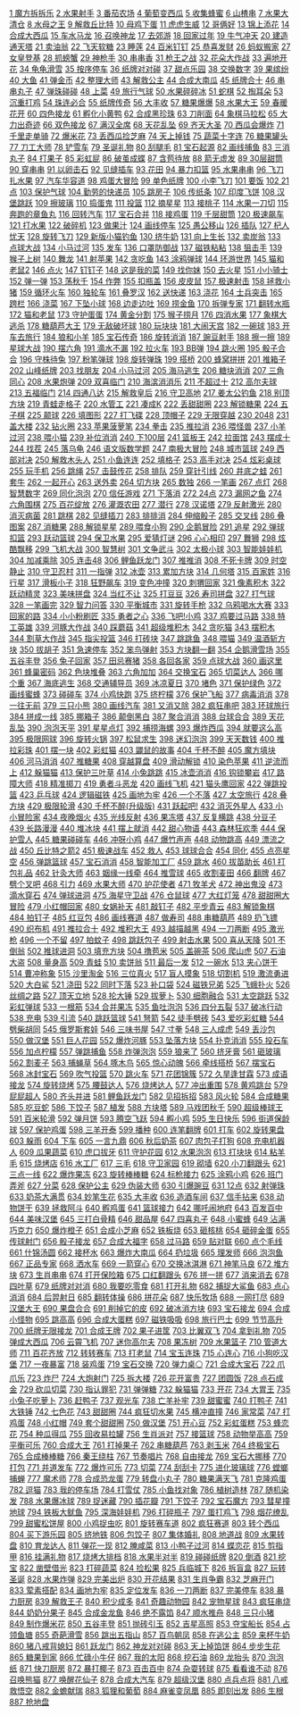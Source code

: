 [1 魔方拆拆乐](http://www.wesane.com/game/976)	[2 水果射手](http://www.wesane.com/game/950)	[3 番茄农场](http://www.wesane.com/game/968)	[4 葡萄变西瓜](http://www.wesane.com/game/974)	[5 收集蜂蜜](http://www.wesane.com/game/927)	[6 山楂串](http://www.wesane.com/game/848)	[7 水果大清仓](http://www.wesane.com/game/925)	[8 水母之王](http://www.wesane.com/game/955)	[9 解救丘比特](http://www.wesane.com/game/940)	[10 母鸡下蛋](http://www.wesane.com/game/705)	[11 虎虎生威](http://www.wesane.com/game/934)	[12 哥俩好](http://www.wesane.com/game/351)	[13 锦上添花](http://www.wesane.com/game/42)	[14 合成大西瓜](http://www.wesane.com/game/654)	[15 车水马龙](http://www.wesane.com/game/684)	[16 召唤神龙](http://www.wesane.com/game/910)	[17 去郊游](http://www.wesane.com/game/702)	[18 回家过年](http://www.wesane.com/game/928)	[19 牛气冲天](http://www.wesane.com/game/369)	[20 建造通天塔](http://www.wesane.com/game/816)	[21 卖油翁](http://www.wesane.com/game/88)	[22 飞天软糖](http://www.wesane.com/game/918)	[23 睡莲](http://www.wesane.com/game/631)	[24 百米钉钉](http://www.wesane.com/game/912)	[25 恭喜发财](http://www.wesane.com/game/640)	[26 蚂蚁搬家](http://www.wesane.com/game/57)	[27 女皇登基](http://www.wesane.com/game/874)	[28 抓螃蟹](http://www.wesane.com/game/862)	[29 神枪手](http://www.wesane.com/game/818)	[30 串串香](http://www.wesane.com/game/781)	[31 枪王之战](http://www.wesane.com/game/493)	[32 花朵大作战](http://www.wesane.com/game/739)	[33 遍地开花](http://www.wesane.com/game/759)	[34 龟龟滑雪](http://www.wesane.com/game/793)	[35 按序停车](http://www.wesane.com/game/649)	[36 纸牌对对碰](http://www.wesane.com/game/701)	[37 甜点乐园](http://www.wesane.com/game/805)	[38 交换数字](http://www.wesane.com/game/735)	[39 果缤纷](http://www.wesane.com/game/821)	[40 大鱼](http://www.wesane.com/game/811)	[41 弹金币](http://www.wesane.com/game/808)	[42 整理大师](http://www.wesane.com/game/819)	[43 解救公主](http://www.wesane.com/game/782)	[44 合成大南瓜](http://www.wesane.com/game/795)	[45 纸牌合十](http://www.wesane.com/game/732)	[46 串串丸子](http://www.wesane.com/game/784)	[47 弹珠碰碰](http://www.wesane.com/game/780)	[48 上菜](http://www.wesane.com/game/758)	[49 旅行气球](http://www.wesane.com/game/827)	[50 水果碎碎冰](http://www.wesane.com/game/757)	[51 蛇棋](http://www.wesane.com/game/791)	[52 掏耳朵](http://www.wesane.com/game/761)	[53 沉重打鸡](http://www.wesane.com/game/769)	[54 珠连必合](http://www.wesane.com/game/648)	[55 纸牌传奇](http://www.wesane.com/game/650)	[56 大丰收](http://www.wesane.com/game/751)	[57 糖果爆爆](http://www.wesane.com/game/754)	[58 水果大王](http://www.wesane.com/game/694)	[59 春暖花开](http://www.wesane.com/game/641)	[60 四色接龙](http://www.wesane.com/game/738)	[61 孵化小黄鸭](http://www.wesane.com/game/734)	[62 合成黑珍珠](http://www.wesane.com/game/706)	[63 刀削面](http://www.wesane.com/game/747)	[64 象棋马拉松](http://www.wesane.com/game/718)	[65 大力出奇迹](http://www.wesane.com/game/726)	[66 双色接龙](http://www.wesane.com/game/680)	[67 满汉全席](http://www.wesane.com/game/635)	[68 天花乱坠](http://www.wesane.com/game/632)	[69 齐天大圣](http://www.wesane.com/game/407)	[70 西瓜会爆炸](http://www.wesane.com/game/677)	[71 千里走单骑](http://www.wesane.com/game/698)	[72 爆米花](http://www.wesane.com/game/778)	[73 丢西瓜捡芝麻](http://www.wesane.com/game/766)	[74 天上掉钱](http://www.wesane.com/game/764)	[75 蔬菜十字连](http://www.wesane.com/game/762)	[76 糖果罐头](http://www.wesane.com/game/655)	[77 刀工大师](http://www.wesane.com/game/596)	[78 铲雪车](http://www.wesane.com/game/619)	[79 圣诞礼物](http://www.wesane.com/game/636)	[80 刮腿毛](http://www.wesane.com/game/264)	[81 宝石起源](http://www.wesane.com/game/605)	[82 画线捕鱼](http://www.wesane.com/game/404)	[83 三消丸子](http://www.wesane.com/game/560)	[84 打果子](http://www.wesane.com/game/587)	[85 彩虹屁](http://www.wesane.com/game/260)	[86 破茧成蝶](http://www.wesane.com/game/653)	[87 含苞待放](http://www.wesane.com/game/570)	[88 箭无虚发](http://www.wesane.com/game/568)	[89 30层甜筒](http://www.wesane.com/game/538)	[90 穿串串](http://www.wesane.com/game/512)	[91 以卵击石](http://www.wesane.com/game/586)	[92 见缝插车](http://www.wesane.com/game/295)	[93 花田](http://www.wesane.com/game/263)	[94 暴力扣篮](http://www.wesane.com/game/606)	[95 水果串串](http://www.wesane.com/game/628)	[96 飞刀扎水果](http://www.wesane.com/game/577)	[97 汽车华容道](http://www.wesane.com/game/172)	[98 鸡蛋大冒险](http://www.wesane.com/game/610)	[99 单色纸牌](http://www.wesane.com/game/103)	[100 小李飞刀](http://www.wesane.com/game/201)	[101 要饭](http://www.wesane.com/game/546)	[102 21点](http://www.wesane.com/game/548)	[103 保护气球](http://www.wesane.com/game/438)	[104 勤劳的快递员](http://www.wesane.com/game/537)	[105 跳房子](http://www.wesane.com/game/561)	[106 传纸条](http://www.wesane.com/game/487)	[107 印度飞饼](http://www.wesane.com/game/477)	[108 汉堡跳跃](http://www.wesane.com/game/470)	[109 擦玻璃](http://www.wesane.com/game/534)	[110 捣蛋鬼](http://www.wesane.com/game/562)	[111 投篮](http://www.wesane.com/game/212)	[112 摘星星](http://www.wesane.com/game/633)	[113 接桃子](http://www.wesane.com/game/483)	[114 水果一刀切](http://www.wesane.com/game/215)	[115 奔跑的章鱼丸](http://www.wesane.com/game/525)	[116 回转汽车](http://www.wesane.com/game/499)	[117 宝石合并](http://www.wesane.com/game/255)	[118 接鸡蛋](http://www.wesane.com/game/496)	[119 千层甜筒](http://www.wesane.com/game/510)	[120 极速飙车](http://www.wesane.com/game/154)	[121 打水果](http://www.wesane.com/game/472)	[122 破碎机](http://www.wesane.com/game/484)	[123 做果汁](http://www.wesane.com/game/436)	[124 画线停车](http://www.wesane.com/game/445)	[125 愚公移山](http://www.wesane.com/game/486)	[126 插队](http://www.wesane.com/game/446)	[127 杞人忧天](http://www.wesane.com/game/474)	[128 旋转飞刀](http://www.wesane.com/game/358)	[129 新版小猫钓鱼](http://www.wesane.com/game/471)	[130 挤牛奶](http://www.wesane.com/game/424)	[131 向上生长](http://www.wesane.com/game/423)	[132 卖炭翁](http://www.wesane.com/game/409)	[133 点球大战](http://www.wesane.com/game/406)	[134 小马过河](http://www.wesane.com/game/397)	[135 发车](http://www.wesane.com/game/414)	[136 口罩防御战](http://www.wesane.com/game/403)	[137 磁铁粘粘](http://www.wesane.com/game/270)	[138 狙击手](http://www.wesane.com/game/400)	[139 猴子上树](http://www.wesane.com/game/160)	[140 舞龙](http://www.wesane.com/game/44)	[141 射苹果](http://www.wesane.com/game/1)	[142 贪吃鱼](http://www.wesane.com/game/393)	[143 涂鸦弹球](http://www.wesane.com/game/395)	[144 环游世界](http://www.wesane.com/game/222)	[145 猫和老鼠2](http://www.wesane.com/game/380)	[146 点火](http://www.wesane.com/game/391)	[147 钉钉子](http://www.wesane.com/game/98)	[148 这是我的菜](http://www.wesane.com/game/202)	[149 找你妹](http://www.wesane.com/game/123)	[150 去火星](http://www.wesane.com/game/388)	[151 小小骑士](http://www.wesane.com/game/355)	[152 弹一弹](http://www.wesane.com/game/210)	[153 荡秋千](http://www.wesane.com/game/330)	[154 作弊](http://www.wesane.com/game/143)	[155 扣瓶盖](http://www.wesane.com/game/71)	[156 皮皮鼠](http://www.wesane.com/game/350)	[157 极速射击](http://www.wesane.com/game/361)	[158 拯救小猪](http://www.wesane.com/game/257)	[159 循环火车](http://www.wesane.com/game/381)	[160 独轮车](http://www.wesane.com/game/374)	[161 叠罗汉](http://www.wesane.com/game/189)	[162 送快递](http://www.wesane.com/game/7)	[163 浇花](http://www.wesane.com/game/118)	[164 士兵突击](http://www.wesane.com/game/96)	[165 跨栏](http://www.wesane.com/game/68)	[166 浇菜](http://www.wesane.com/game/124)	[167 下坠小球](http://www.wesane.com/game/181)	[168 边走边吐](http://www.wesane.com/game/6)	[169 捞金鱼](http://www.wesane.com/game/24)	[170 拆弹专家](http://www.wesane.com/game/370)	[171 翻转水瓶](http://www.wesane.com/game/268)	[172 猫和老鼠](http://www.wesane.com/game/107)	[173 守护蛋蛋](http://www.wesane.com/game/262)	[174 黄金分割](http://www.wesane.com/game/221)	[175 猴子捞月](http://www.wesane.com/game/70)	[176 四消水果](http://www.wesane.com/game/15)	[177 象棋大逃杀](http://www.wesane.com/game/209)	[178 糖葫芦大王](http://www.wesane.com/game/285)	[179 无敌破坏球](http://www.wesane.com/game/179)	[180 玩块块](http://www.wesane.com/game/148)	[181 大闹天宫](http://www.wesane.com/game/259)	[182 一碗球](http://www.wesane.com/game/271)	[183 开车去旅行](http://www.wesane.com/game/235)	[184 狼和小羊](http://www.wesane.com/game/195)	[185 宝石传奇](http://www.wesane.com/game/150)	[186 旋转消消](http://www.wesane.com/game/75)	[187 豌豆射手](http://www.wesane.com/game/85)	[188 擦一擦](http://www.wesane.com/game/219)	[189 星球大战](http://www.wesane.com/game/162)	[190 摆六角](http://www.wesane.com/game/109)	[191 滴水不漏](http://www.wesane.com/game/81)	[192 拉火车](http://www.wesane.com/game/130)	[193 BB弹](http://www.wesane.com/game/128)	[194 跳火圈](http://www.wesane.com/game/146)	[195 骰子合合](http://www.wesane.com/game/125)	[196 守株待兔](http://www.wesane.com/game/156)	[197 粉笔弹球](http://www.wesane.com/game/152)	[198 旋转弹珠](http://www.wesane.com/game/126)	[199 搭桥](http://www.wesane.com/game/89)	[200 蜂窝拼拼](http://www.wesane.com/game/119)	[201 推箱子](http://www.wesane.com/game/104)	[202 山峰纸牌](http://www.wesane.com/game/26)	[203 找朋友](http://www.wesane.com/game/140)	[204 小马过河](http://www.wesane.com/game/59)	[205 海马逃生](http://www.wesane.com/game/145)	[206 糖块消消](http://www.wesane.com/game/99)	[207 三角同心](http://www.wesane.com/game/158)	[208 水果炮弹](http://www.wesane.com/game/135)	[209 双喜临门](http://www.wesane.com/game/111)	[210 海滨消消乐](http://www.wesane.com/game/17)	[211 不超过十](http://www.wesane.com/game/52)	[212 高尔夫球](http://www.wesane.com/game/136)	[213 五福临门](http://www.wesane.com/game/76)	[214 四通八达](http://www.wesane.com/game/62)	[215 解救皇后](http://www.wesane.com/game/121)	[216 守卫高地](http://www.wesane.com/game/61)	[217 姜太公钓鱼](http://www.wesane.com/game/92)	[218 别顶方块](http://www.wesane.com/game/86)	[219 青蛙走格子](http://www.wesane.com/game/46)	[220 水管工](http://www.wesane.com/game/49)	[221 凑成K](http://www.wesane.com/game/16)	[222 丢甜甜圈](http://www.wesane.com/game/48)	[223 解锁糖果](http://www.wesane.com/game/3)	[224 五子棋](http://www.wesane.com/game/27)	[225 颠球](http://www.wesane.com/game/29)	[226 填图形](http://www.wesane.com/game/4)	[227 打飞碟](http://www.wesane.com/game/5)	[228 顶帽子](http://www.wesane.com/game/8)	[229 无限穿越](http://www.wesane.com/game/10)	[230 2048](http://www.wesane.com/game/12)	[231 盖大楼](http://www.wesane.com/game/14)	[232 钻火圈](http://www.wesane.com/game/20)	[233 苹果菠萝笔](http://www.wesane.com/game/21)	[234 拳击](http://www.wesane.com/game/25)	[235 推拉消](http://www.wesane.com/game/28)	[236 喂怪兽](http://www.wesane.com/game/30)	[237 小羊过河](http://www.wesane.com/game/31)	[238 喂小猫](http://www.wesane.com/game/32)	[239 补位消消](http://www.wesane.com/game/33)	[240 下100层](http://www.wesane.com/game/35)	[241 篮板王](http://www.wesane.com/game/36)	[242 拉面馆](http://www.wesane.com/game/37)	[243 摆成十](http://www.wesane.com/game/38)	[244 找茬](http://www.wesane.com/game/40)	[245 落乌龟](http://www.wesane.com/game/43)	[246 语文版数学题](http://www.wesane.com/game/45)	[247 南极大冒险](http://www.wesane.com/game/47)	[248 城市篮球](http://www.wesane.com/game/51)	[249 西部对决](http://www.wesane.com/game/53)	[250 解救木头人](http://www.wesane.com/game/54)	[251 小鱼连连](http://www.wesane.com/game/56)	[252 填格子](http://www.wesane.com/game/58)	[253 高手对决](http://www.wesane.com/game/60)	[254 炫彩桌球](http://www.wesane.com/game/64)	[255 玩手机](http://www.wesane.com/game/65)	[256 跳绳](http://www.wesane.com/game/66)	[257 击鼓传花](http://www.wesane.com/game/67)	[258 排队](http://www.wesane.com/game/72)	[259 穿针引线](http://www.wesane.com/game/73)	[260 井底之蛙](http://www.wesane.com/game/74)	[261 套牛](http://www.wesane.com/game/78)	[262 一起开心](http://www.wesane.com/game/80)	[263 送外卖](http://www.wesane.com/game/82)	[264 切方块](http://www.wesane.com/game/83)	[265 数独](http://www.wesane.com/game/84)	[266 一笔画](http://www.wesane.com/game/90)	[267 点灯](http://www.wesane.com/game/94)	[268 智慧数字](http://www.wesane.com/game/95)	[269 同化泡泡](http://www.wesane.com/game/97)	[270 信任游戏](http://www.wesane.com/game/100)	[271 下落消](http://www.wesane.com/game/102)	[272 24点](http://www.wesane.com/game/106)	[273 漏网之鱼](http://www.wesane.com/game/108)	[274 六角围棋](http://www.wesane.com/game/110)	[275 百花绽放](http://www.wesane.com/game/112)	[276 灌溉农田](http://www.wesane.com/game/115)	[277 潜行](http://www.wesane.com/game/116)	[278 汉诺塔](http://www.wesane.com/game/122)	[279 反射激光](http://www.wesane.com/game/129)	[280 消灭病菌](http://www.wesane.com/game/131)	[281 跳棋](http://www.wesane.com/game/132)	[282 见缝插刀](http://www.wesane.com/game/137)	[283 排排消](http://www.wesane.com/game/138)	[284 伸缩骰子](http://www.wesane.com/game/141)	[285 交叉线](http://www.wesane.com/game/142)	[286 叠图案](http://www.wesane.com/game/147)	[287 消糖果](http://www.wesane.com/game/151)	[288 解锁星星](http://www.wesane.com/game/153)	[289 喂食小狗](http://www.wesane.com/game/161)	[290 企鹅冒险](http://www.wesane.com/game/163)	[291 追星](http://www.wesane.com/game/164)	[292 弹球扣篮](http://www.wesane.com/game/165)	[293 跃动篮球](http://www.wesane.com/game/167)	[294 保卫水果](http://www.wesane.com/game/168)	[295 爱猜灯谜](http://www.wesane.com/game/170)	[296 心心相印](http://www.wesane.com/game/173)	[297 舞狮](http://www.wesane.com/game/174)	[298 炫酷飘移](http://www.wesane.com/game/175)	[299 飞机大战](http://www.wesane.com/game/176)	[300 智慧树](http://www.wesane.com/game/178)	[301 文争武斗](http://www.wesane.com/game/182)	[302 太极小球](http://www.wesane.com/game/183)	[303 智能娃娃机](http://www.wesane.com/game/184)	[304 加减乘除](http://www.wesane.com/game/185)	[305 连击48](http://www.wesane.com/game/186)	[306 鲤鱼跃龙门](http://www.wesane.com/game/187)	[307 推推消](http://www.wesane.com/game/188)	[308 不死卡牌](http://www.wesane.com/game/190)	[309 时空静止](http://www.wesane.com/game/191)	[310 守卫忍村](http://www.wesane.com/game/192)	[311 一指弹](http://www.wesane.com/game/193)	[312 冰壶](http://www.wesane.com/game/194)	[313 累加方块](http://www.wesane.com/game/196)	[314 几何塔](http://www.wesane.com/game/197)	[315 百家姓](http://www.wesane.com/game/198)	[316 行星](http://www.wesane.com/game/199)	[317 滑板小子](http://www.wesane.com/game/200)	[318 狂野飙车](http://www.wesane.com/game/203)	[319 变色冲撞](http://www.wesane.com/game/204)	[320 刺猬回家](http://www.wesane.com/game/205)	[321 像素积木](http://www.wesane.com/game/206)	[322 跃动精灵](http://www.wesane.com/game/207)	[323 美味拼盘](http://www.wesane.com/game/208)	[324 当红不让](http://www.wesane.com/game/211)	[325 打豆豆](http://www.wesane.com/game/213)	[326 寿司拼盘](http://www.wesane.com/game/214)	[327 打气球](http://www.wesane.com/game/216)	[328 一笔画完](http://www.wesane.com/game/217)	[329 智力问答](http://www.wesane.com/game/218)	[330 平衡城市](http://www.wesane.com/game/220)	[331 旋转手枪](http://www.wesane.com/game/223)	[332 乌鸦喝水大赛](http://www.wesane.com/game/224)	[333 回家的路](http://www.wesane.com/game/225)	[334 小小粉刷匠](http://www.wesane.com/game/226)	[335 勇者之心](http://www.wesane.com/game/227)	[336 飞吧!小鸡](http://www.wesane.com/game/228)	[337 鸡要过马路](http://www.wesane.com/game/229)	[338 特工英雄](http://www.wesane.com/game/230)	[339 河豚大作战](http://www.wesane.com/game/231)	[340 踩蘑菇](http://www.wesane.com/game/232)	[341 超级堆积木](http://www.wesane.com/game/233)	[342 贪吃猫](http://www.wesane.com/game/234)	[343 摆积木](http://www.wesane.com/game/236)	[344 割草大作战](http://www.wesane.com/game/237)	[345 指尖投篮](http://www.wesane.com/game/238)	[346 打砖块](http://www.wesane.com/game/240)	[347 跳跳鱼](http://www.wesane.com/game/241)	[348 喂猫](http://www.wesane.com/game/242)	[349 温酒斩方块](http://www.wesane.com/game/243)	[350 拔胡子](http://www.wesane.com/game/244)	[351 急速停车](http://www.wesane.com/game/245)	[352 笨鸟弹射](http://www.wesane.com/game/246)	[353 方块翻一翻](http://www.wesane.com/game/247)	[354 企鹅滑雪场](http://www.wesane.com/game/248)	[355 五谷丰登](http://www.wesane.com/game/249)	[356 兔子回家](http://www.wesane.com/game/250)	[357 田忌赛猪](http://www.wesane.com/game/251)	[358 各回各家](http://www.wesane.com/game/252)	[359 点球大战](http://www.wesane.com/game/253)	[360 画这里](http://www.wesane.com/game/254)	[361 蜂巢密码](http://www.wesane.com/game/256)	[362 色块堆叠](http://www.wesane.com/game/258)	[363 六角加加](http://www.wesane.com/game/261)	[364 交换宝石](http://www.wesane.com/game/265)	[365 切菜达人](http://www.wesane.com/game/266)	[366 哪个重](http://www.wesane.com/game/267)	[367 海底逃生](http://www.wesane.com/game/269)	[368 交通辅导员](http://www.wesane.com/game/272)	[369 冰凉夏日](http://www.wesane.com/game/273)	[370 堵色](http://www.wesane.com/game/274)	[371 保护绿色](http://www.wesane.com/game/275)	[372 画线蜜蜂](http://www.wesane.com/game/276)	[373 碰碰车](http://www.wesane.com/game/277)	[374 小鸡快跑](http://www.wesane.com/game/278)	[375 挤柠檬](http://www.wesane.com/game/279)	[376 保护飞船](http://www.wesane.com/game/280)	[377 病毒消消](http://www.wesane.com/game/281)	[378 一往无前](http://www.wesane.com/game/282)	[379 三只小熊](http://www.wesane.com/game/283)	[380 画线汽车](http://www.wesane.com/game/284)	[381 又消又除](http://www.wesane.com/game/286)	[382 疯狂串吧](http://www.wesane.com/game/287)	[383 环球旅行](http://www.wesane.com/game/288)	[384 拼成一线](http://www.wesane.com/game/289)	[385 挪箱子](http://www.wesane.com/game/290)	[386 颠倒黑白](http://www.wesane.com/game/291)	[387 聚合消消](http://www.wesane.com/game/292)	[388 台球合合](http://www.wesane.com/game/293)	[389 天花乱坠](http://www.wesane.com/game/294)	[390 泡泡天平](http://www.wesane.com/game/296)	[391 星星点灯](http://www.wesane.com/game/297)	[392 捕捞海螺](http://www.wesane.com/game/298)	[393 爆炸西瓜](http://www.wesane.com/game/299)	[394 就要这么高](http://www.wesane.com/game/300)	[395 极限网球](http://www.wesane.com/game/301)	[396 旋转火锅](http://www.wesane.com/game/302)	[397 松鼠求生](http://www.wesane.com/game/303)	[398 迷幻泡泡](http://www.wesane.com/game/304)	[399 天天数钱](http://www.wesane.com/game/305)	[400 推拉彩珠](http://www.wesane.com/game/306)	[401 摆一块](http://www.wesane.com/game/307)	[402 彩虹猫](http://www.wesane.com/game/308)	[403 鼹鼠的故事](http://www.wesane.com/game/309)	[404 千杯不醉](http://www.wesane.com/game/310)	[405 魔方填块](http://www.wesane.com/game/311)	[406 河马消消](http://www.wesane.com/game/312)	[407 推糖果](http://www.wesane.com/game/313)	[408 穿越算盘](http://www.wesane.com/game/314)	[409 滑动解锁](http://www.wesane.com/game/315)	[410 染色苹果](http://www.wesane.com/game/316)	[411 逆流而上](http://www.wesane.com/game/317)	[412 躲猫猫](http://www.wesane.com/game/318)	[413 保护三叶草](http://www.wesane.com/game/319)	[414 小兔跳跳](http://www.wesane.com/game/320)	[415 冰壶消消](http://www.wesane.com/game/321)	[416 钩锁攀岩](http://www.wesane.com/game/322)	[417 路障大师](http://www.wesane.com/game/323)	[418 精准掷刀](http://www.wesane.com/game/324)	[419 勇者斗恶龙](http://www.wesane.com/game/325)	[420 画线飞机](http://www.wesane.com/game/326)	[421 猫头鹰回家](http://www.wesane.com/game/327)	[422 弹跳投篮](http://www.wesane.com/game/328)	[423 乒乓球](http://www.wesane.com/game/329)	[424 逻辑磁铁](http://www.wesane.com/game/331)	[425 画地为牢](http://www.wesane.com/game/332)	[426 一个不落](http://www.wesane.com/game/333)	[427 太空旅行](http://www.wesane.com/game/334)	[428 叠方块](http://www.wesane.com/game/335)	[429 极限轮滑](http://www.wesane.com/game/336)	[430 千杯不醉(升级版)](http://www.wesane.com/game/337)	[431 跃起吧!](http://www.wesane.com/game/339)	[432 消灭外星人](http://www.wesane.com/game/340)	[433 小小冒险家](http://www.wesane.com/game/341)	[434 夜晚烟火](http://www.wesane.com/game/342)	[435 光线反射](http://www.wesane.com/game/345)	[436 果冻塔](http://www.wesane.com/game/346)	[437 反复横跳](http://www.wesane.com/game/347)	[438 分豆子](http://www.wesane.com/game/348)	[439 长路漫漫](http://www.wesane.com/game/349)	[440 堆冰块](http://www.wesane.com/game/352)	[441 摆上就消](http://www.wesane.com/game/353)	[442 甜心物语](http://www.wesane.com/game/354)	[443 森林狂欢季](http://www.wesane.com/game/356)	[444 保护雪人](http://www.wesane.com/game/359)	[445 糖果碰碰车](http://www.wesane.com/game/360)	[446 冲呀小鸡](http://www.wesane.com/game/362)	[447 爆竹声声](http://www.wesane.com/game/363)	[448 动物跳高](http://www.wesane.com/game/364)	[449 漂流之战](http://www.wesane.com/game/365)	[450 丘比特之箭2](http://www.wesane.com/game/366)	[451 极速战车](http://www.wesane.com/game/367)	[452 救人](http://www.wesane.com/game/368)	[453 球球合合](http://www.wesane.com/game/371)	[454 同化](http://www.wesane.com/game/372)	[455 点亮星空](http://www.wesane.com/game/373)	[456 弹跳篮球](http://www.wesane.com/game/375)	[457 宝石消消](http://www.wesane.com/game/376)	[458 智能加工厂](http://www.wesane.com/game/377)	[459 跳水](http://www.wesane.com/game/379)	[460 拔苗助长](http://www.wesane.com/game/382)	[461 打包礼品](http://www.wesane.com/game/383)	[462 针灸大师](http://www.wesane.com/game/384)	[463 姻缘一线牵](http://www.wesane.com/game/386)	[464 推雪球](http://www.wesane.com/game/389)	[465 收割麦田](http://www.wesane.com/game/390)	[466 翻牌](http://www.wesane.com/game/392)	[467 劈个叉吧](http://www.wesane.com/game/394)	[468 引力](http://www.wesane.com/game/396)	[469 水果大师](http://www.wesane.com/game/398)	[470 护花使者](http://www.wesane.com/game/399)	[471 牧羊犬](http://www.wesane.com/game/405)	[472 神出鬼没](http://www.wesane.com/game/408)	[473 滴水穿石](http://www.wesane.com/game/410)	[474 弹球进洞](http://www.wesane.com/game/411)	[475 海星守卫战](http://www.wesane.com/game/412)	[476 仓鼠球](http://www.wesane.com/game/413)	[477 大红灯笼](http://www.wesane.com/game/415)	[478 甜甜圈大冒险](http://www.wesane.com/game/416)	[479 小红帽回家](http://www.wesane.com/game/417)	[480 女娲补天](http://www.wesane.com/game/418)	[481 敲钉子](http://www.wesane.com/game/419)	[482 平步青云](http://www.wesane.com/game/420)	[483 解锁象棋](http://www.wesane.com/game/421)	[484 拍钉子](http://www.wesane.com/game/422)	[485 红豆包](http://www.wesane.com/game/426)	[486 画线赛道](http://www.wesane.com/game/427)	[487 做寿司](http://www.wesane.com/game/428)	[488 串糖葫芦](http://www.wesane.com/game/429)	[489 扔飞镖](http://www.wesane.com/game/430)	[490 织布机](http://www.wesane.com/game/431)	[491 推拉合十](http://www.wesane.com/game/432)	[492 堆积大王](http://www.wesane.com/game/433)	[493 越描越黑](http://www.wesane.com/game/434)	[494 一刀两断](http://www.wesane.com/game/435)	[495 激光枪](http://www.wesane.com/game/437)	[496 一个不留](http://www.wesane.com/game/439)	[497 拍蚊子](http://www.wesane.com/game/440)	[498 跳跃包子](http://www.wesane.com/game/441)	[499 射击水果](http://www.wesane.com/game/442)	[500 喜从天降](http://www.wesane.com/game/443)	[501 不倒翁](http://www.wesane.com/game/444)	[502 推球进洞](http://www.wesane.com/game/447)	[503 填充方块](http://www.wesane.com/game/448)	[504 撸苞米](http://www.wesane.com/game/449)	[505 盖碗茶](http://www.wesane.com/game/450)	[506 爬山虎](http://www.wesane.com/game/451)	[507 石油大盗](http://www.wesane.com/game/452)	[508 量身高](http://www.wesane.com/game/453)	[509 青蛙](http://www.wesane.com/game/454)	[510 卖饼翁](http://www.wesane.com/game/455)	[511 最后一发](http://www.wesane.com/game/456)	[512 一碗水](http://www.wesane.com/game/457)	[513 夹心饼干](http://www.wesane.com/game/458)	[514 曹冲称象](http://www.wesane.com/game/459)	[515 沙里淘金](http://www.wesane.com/game/460)	[516 三位真火](http://www.wesane.com/game/463)	[517 盲人摸象](http://www.wesane.com/game/464)	[518 切割机](http://www.wesane.com/game/465)	[519 激流勇进](http://www.wesane.com/game/466)	[520 大白鲨](http://www.wesane.com/game/467)	[521 浇田](http://www.wesane.com/game/468)	[522 同时下落](http://www.wesane.com/game/469)	[523 补口袋](http://www.wesane.com/game/473)	[524 磁铁兄弟](http://www.wesane.com/game/475)	[525 飞蛾扑火](http://www.wesane.com/game/476)	[526 丝绸之路](http://www.wesane.com/game/478)	[527 顶天立地](http://www.wesane.com/game/479)	[528 抡大锤](http://www.wesane.com/game/480)	[529 拔萝卜](http://www.wesane.com/game/481)	[530 细胞融合](http://www.wesane.com/game/482)	[531 太空跳跃](http://www.wesane.com/game/485)	[532 彩虹弹球](http://www.wesane.com/game/488)	[533 一根筋](http://www.wesane.com/game/489)	[534 合并果冻](http://www.wesane.com/game/490)	[535 鱼吐泡泡](http://www.wesane.com/game/491)	[536 四分五裂](http://www.wesane.com/game/492)	[537 破冰行动](http://www.wesane.com/game/494)	[538 充电](http://www.wesane.com/game/495)	[539 引流](http://www.wesane.com/game/497)	[540 跳跃篮球](http://www.wesane.com/game/498)	[541 弩箭](http://www.wesane.com/game/500)	[542 徒手劈砖](http://www.wesane.com/game/501)	[543 爱吃彩虹糖](http://www.wesane.com/game/502)	[544 劈柴胡同](http://www.wesane.com/game/503)	[545 俄罗斯套娃](http://www.wesane.com/game/504)	[546 三味书屋](http://www.wesane.com/game/505)	[547 寸拳](http://www.wesane.com/game/506)	[548 三人成虎](http://www.wesane.com/game/507)	[549 丢沙包](http://www.wesane.com/game/508)	[550 做汉堡](http://www.wesane.com/game/509)	[551 巨人花园](http://www.wesane.com/game/511)	[552 爆炸河豚](http://www.wesane.com/game/513)	[553 坠落方块](http://www.wesane.com/game/514)	[554 扑克消消](http://www.wesane.com/game/515)	[555 投石车](http://www.wesane.com/game/516)	[556 加点柠檬](http://www.wesane.com/game/517)	[557 弹跳捕鱼](http://www.wesane.com/game/518)	[558 炸弹泡泡](http://www.wesane.com/game/519)	[559 狼来了](http://www.wesane.com/game/520)	[560 挤牙膏](http://www.wesane.com/game/521)	[561 砸玻璃](http://www.wesane.com/game/522)	[562 割麦子](http://www.wesane.com/game/523)	[563 捕蝇草](http://www.wesane.com/game/524)	[564 啄木鸟](http://www.wesane.com/game/526)	[565 惊心动魄](http://www.wesane.com/game/528)	[566 牵线搭桥](http://www.wesane.com/game/529)	[567 摆宝石](http://www.wesane.com/game/532)	[568 冰封宝石](http://www.wesane.com/game/533)	[569 吹气投篮](http://www.wesane.com/game/535)	[570 跳火车](http://www.wesane.com/game/539)	[571 花团锦簇](http://www.wesane.com/game/541)	[572 久旱逢甘霖](http://www.wesane.com/game/542)	[573 成语接龙](http://www.wesane.com/game/543)	[574 旋转烧烤](http://www.wesane.com/game/544)	[575 腰鼓达人](http://www.wesane.com/game/545)	[576 烧烤达人](http://www.wesane.com/game/547)	[577 冲出重围](http://www.wesane.com/game/549)	[578 黄鸡跳台](http://www.wesane.com/game/551)	[579 屁屁超人](http://www.wesane.com/game/552)	[580 齐头并进](http://www.wesane.com/game/553)	[581 鲤鱼跃龙门](http://www.wesane.com/game/554)	[582 见招拆招](http://www.wesane.com/game/555)	[583 风火轮](http://www.wesane.com/game/556)	[584 合成糖果](http://www.wesane.com/game/558)	[585 吃豆蛇](http://www.wesane.com/game/559)	[586 下饺子](http://www.wesane.com/game/563)	[587 植发](http://www.wesane.com/game/565)	[588 方块塔](http://www.wesane.com/game/567)	[589 马戏团秋千](http://www.wesane.com/game/571)	[590 超级棒球王](http://www.wesane.com/game/572)	[591 百米轮滑](http://www.wesane.com/game/573)	[592 弹月饼](http://www.wesane.com/game/574)	[593 腾空飞跃](http://www.wesane.com/game/575)	[594 孵小鸡](http://www.wesane.com/game/576)	[595 生日快乐](http://www.wesane.com/game/578)	[596 街道保龄球](http://www.wesane.com/game/579)	[597 保护鸡蛋](http://www.wesane.com/game/580)	[598 三羊开泰](http://www.wesane.com/game/581)	[599 播种](http://www.wesane.com/game/582)	[600 连笔翻牌](http://www.wesane.com/game/583)	[601 打车](http://www.wesane.com/game/584)	[602 旋转果盘](http://www.wesane.com/game/585)	[603 躲雨](http://www.wesane.com/game/588)	[604 下车](http://www.wesane.com/game/589)	[605 一言九鼎](http://www.wesane.com/game/591)	[606 秋后奶茶](http://www.wesane.com/game/592)	[607 肉包子打狗](http://www.wesane.com/game/593)	[608 充电机器人](http://www.wesane.com/game/594)	[609 瓜果蔬菜](http://www.wesane.com/game/595)	[610 虎口拔牙](http://www.wesane.com/game/597)	[611 守护花园](http://www.wesane.com/game/598)	[612 水果泡泡](http://www.wesane.com/game/599)	[613 打块块](http://www.wesane.com/game/600)	[614 粘羊毛](http://www.wesane.com/game/601)	[615 烧烤店](http://www.wesane.com/game/602)	[616 水工厂](http://www.wesane.com/game/603)	[617 三毛](http://www.wesane.com/game/604)	[618 守卫家园](http://www.wesane.com/game/607)	[619 砌墙](http://www.wesane.com/game/608)	[620 小刀翻跟头](http://www.wesane.com/game/611)	[621 三点一线](http://www.wesane.com/game/612)	[622 爆炸果冻](http://www.wesane.com/game/613)	[623 旋转棒棒糖](http://www.wesane.com/game/615)	[624 标枪接力](http://www.wesane.com/game/616)	[625 涂鸦小鸡](http://www.wesane.com/game/617)	[626 班门弄斧](http://www.wesane.com/game/618)	[627 分菜](http://www.wesane.com/game/620)	[628 保护公主](http://www.wesane.com/game/621)	[629 伪装大师](http://www.wesane.com/game/622)	[630 引爆豌豆](http://www.wesane.com/game/623)	[631 12点](http://www.wesane.com/game/624)	[632 射弹珠](http://www.wesane.com/game/625)	[633 奶茶大满贯](http://www.wesane.com/game/626)	[634 妙笔生花](http://www.wesane.com/game/627)	[635 大丰收](http://www.wesane.com/game/629)	[636 造酒车间](http://www.wesane.com/game/630)	[637 信手拈来](http://www.wesane.com/game/634)	[638 动物饼干](http://www.wesane.com/game/637)	[639 拯救阿斗](http://www.wesane.com/game/638)	[640 孵鸡蛋](http://www.wesane.com/game/639)	[641 篮球接力](http://www.wesane.com/game/642)	[642 哪吒闹地府](http://www.wesane.com/game/643)	[643 百发百中](http://www.wesane.com/game/644)	[644 美味汉堡](http://www.wesane.com/game/645)	[645 三打白骨精](http://www.wesane.com/game/646)	[646 甜品屋](http://www.wesane.com/game/647)	[647 四喜丸子](http://www.wesane.com/game/651)	[648 小蜜蜂](http://www.wesane.com/game/652)	[649 沾满巧克力](http://www.wesane.com/game/656)	[650 爆炸橙子](http://www.wesane.com/game/657)	[651 合成小芝麻](http://www.wesane.com/game/658)	[652 铁板烧](http://www.wesane.com/game/659)	[653 砸核桃](http://www.wesane.com/game/660)	[654 砸碎金蛋](http://www.wesane.com/game/661)	[655 传球射门](http://www.wesane.com/game/662)	[656 骰子接龙](http://www.wesane.com/game/663)	[657 合成大福字](http://www.wesane.com/game/664)	[658 过马路](http://www.wesane.com/game/665)	[659 贴对联](http://www.wesane.com/game/667)	[660 点个毛线](http://www.wesane.com/game/666)	[661 什锦汤圆](http://www.wesane.com/game/668)	[662 接杯水](http://www.wesane.com/game/669)	[663 爆炸大南瓜](http://www.wesane.com/game/670)	[664 扔垃圾](http://www.wesane.com/game/671)	[665 理发师](http://www.wesane.com/game/674)	[666 泡泡鱼](http://www.wesane.com/game/672)	[667 正品专家](http://www.wesane.com/game/673)	[668 洒水车](http://www.wesane.com/game/675)	[669 一箭穿心](http://www.wesane.com/game/676)	[670 交换冰淇淋](http://www.wesane.com/game/678)	[671 神笔马良](http://www.wesane.com/game/681)	[672 堆方块](http://www.wesane.com/game/682)	[673 生肖串串](http://www.wesane.com/game/683)	[674 打开保险箱](http://www.wesane.com/game/686)	[675 口红翻跟头](http://www.wesane.com/game/687)	[676 拼一拼](http://www.wesane.com/game/688)	[677 消来消去](http://www.wesane.com/game/689)	[678 四叶草](http://www.wesane.com/game/690)	[679 纸牌对对消](http://www.wesane.com/game/692)	[680 我要吃零食](http://www.wesane.com/game/693)	[681 打开礼物](http://www.wesane.com/game/695)	[682 捕捉大鲨鱼](http://www.wesane.com/game/697)	[683 点心消消](http://www.wesane.com/game/699)	[684 后羿射日](http://www.wesane.com/game/700)	[685 翻转体操](http://www.wesane.com/game/703)	[686 拼花朵](http://www.wesane.com/game/704)	[687 快乐牧场](http://www.wesane.com/game/707)	[688 一网打尽](http://www.wesane.com/game/709)	[689 汉堡大王](http://www.wesane.com/game/710)	[690 果盘合合](http://www.wesane.com/game/711)	[691 削掉它的皮](http://www.wesane.com/game/714)	[692 破冰消方块](http://www.wesane.com/game/713)	[693 宝石接龙](http://www.wesane.com/game/715)	[694 合成小怪物](http://www.wesane.com/game/716)	[695 跳高高](http://www.wesane.com/game/717)	[696 合成大蛋糕](http://www.wesane.com/game/719)	[697 磁铁吸吸](http://www.wesane.com/game/720)	[698 旅行巴士](http://www.wesane.com/game/722)	[699 节节高升](http://www.wesane.com/game/721)	[700 纸牌无限接龙](http://www.wesane.com/game/723)	[701 合成王牌](http://www.wesane.com/game/724)	[702 果子进筐](http://www.wesane.com/game/725)	[703 比翼双飞](http://www.wesane.com/game/727)	[704 拿到礼物](http://www.wesane.com/game/728)	[705 弹成大西瓜](http://www.wesane.com/game/729)	[706 云霄飞机](http://www.wesane.com/game/730)	[707 迷你高尔夫](http://www.wesane.com/game/731)	[708 果冻树](http://www.wesane.com/game/733)	[709 水果篮子](http://www.wesane.com/game/736)	[710 管道大师](http://www.wesane.com/game/737)	[711 百花齐放](http://www.wesane.com/game/740)	[712 转转赛车](http://www.wesane.com/game/741)	[713 打老鼠](http://www.wesane.com/game/742)	[714 宝玉连珠](http://www.wesane.com/game/743)	[715 心连心](http://www.wesane.com/game/744)	[716 小狗吃汉堡](http://www.wesane.com/game/745)	[717 一夜暴富](http://www.wesane.com/game/746)	[718 装鸡蛋](http://www.wesane.com/game/748)	[719 宝石交换](http://www.wesane.com/game/749)	[720 弹力桌⚪](http://www.wesane.com/game/750)	[721 合成大宝石](http://www.wesane.com/game/752)	[722 爪爪乐](http://www.wesane.com/game/755)	[723 炸尸](http://www.wesane.com/game/756)	[724 大炮射门](http://www.wesane.com/game/760)	[725 拆大楼](http://www.wesane.com/game/763)	[726 花开富贵](http://www.wesane.com/game/765)	[727 团圆饭](http://www.wesane.com/game/768)	[728 点石成金](http://www.wesane.com/game/767)	[729 砍瓜切菜](http://www.wesane.com/game/770)	[730 指认罪犯](http://www.wesane.com/game/771)	[731 弹弹糖](http://www.wesane.com/game/772)	[732 躲猫猫](http://www.wesane.com/game/773)	[733 开花](http://www.wesane.com/game/774)	[734 大胃王](http://www.wesane.com/game/775)	[735 小兔子吃萝卜](http://www.wesane.com/game/776)	[736 赶鸭子](http://www.wesane.com/game/779)	[737 观光车](http://www.wesane.com/game/783)	[738 亡羊补牢](http://www.wesane.com/game/785)	[739 甜蜜蜜](http://www.wesane.com/game/786)	[740 打鸭子](http://www.wesane.com/game/787)	[741 大铁锤](http://www.wesane.com/game/788)	[742 七色花](http://www.wesane.com/game/789)	[743 甜甜圈](http://www.wesane.com/game/790)	[744 疯狂切水果](http://www.wesane.com/game/792)	[745 横冲直撞](http://www.wesane.com/game/794)	[746 家常菜](http://www.wesane.com/game/796)	[747 打鸡蛋](http://www.wesane.com/game/797)	[748 小红帽](http://www.wesane.com/game/798)	[749 套个甜甜圈](http://www.wesane.com/game/799)	[750 做汉堡](http://www.wesane.com/game/800)	[751 开心豆](http://www.wesane.com/game/801)	[752 彩虹蛋糕](http://www.wesane.com/game/802)	[753 蜂恋花](http://www.wesane.com/game/803)	[754 种瓜得瓜](http://www.wesane.com/game/804)	[755 回收易拉罐](http://www.wesane.com/game/806)	[756 生肖派对](http://www.wesane.com/game/807)	[757 接篮球](http://www.wesane.com/game/810)	[758 动物举高高](http://www.wesane.com/game/812)	[759 平衡可乐](http://www.wesane.com/game/813)	[760 合成大王](http://www.wesane.com/game/814)	[761 打掉果子](http://www.wesane.com/game/815)	[762 串糖葫芦](http://www.wesane.com/game/817)	[763 剥玉米](http://www.wesane.com/game/820)	[764 终极宝石](http://www.wesane.com/game/822)	[765 合成棒棒糖](http://www.wesane.com/game/823)	[766 秦王绕柱](http://www.wesane.com/game/824)	[767 节奏唱片](http://www.wesane.com/game/825)	[768 自由接龙](http://www.wesane.com/game/826)	[769 宝石大挪移](http://www.wesane.com/game/828)	[770 打包](http://www.wesane.com/game/830)	[771 并道发车](http://www.wesane.com/game/831)	[772 爆炸可乐](http://www.wesane.com/game/832)	[773 切菜](http://www.wesane.com/game/833)	[774 刮刮卡](http://www.wesane.com/game/834)	[775 进化玻璃球](http://www.wesane.com/game/835)	[776 螳螂捕蝉](http://www.wesane.com/game/836)	[777 魔术师](http://www.wesane.com/game/837)	[778 合成恐龙蛋](http://www.wesane.com/game/838)	[779 转盘小丸子](http://www.wesane.com/game/840)	[780 糖果满天飞](http://www.wesane.com/game/841)	[781 克隆鸡蛋](http://www.wesane.com/game/842)	[782 逗猫](http://www.wesane.com/game/843)	[783 我的停车场](http://www.wesane.com/game/846)	[784 打雪仗](http://www.wesane.com/game/847)	[785 小鱼找对象](http://www.wesane.com/game/849)	[786 植树造林](http://www.wesane.com/game/850)	[787 随机染发](http://www.wesane.com/game/851)	[788 水果爆冰球](http://www.wesane.com/game/852)	[789 捉迷藏](http://www.wesane.com/game/853)	[790 插花瓣](http://www.wesane.com/game/854)	[791 下饺子](http://www.wesane.com/game/855)	[792 宝石魔方](http://www.wesane.com/game/856)	[793 彗星撞地球](http://www.wesane.com/game/857)	[794 铁板大鱿鱼](http://www.wesane.com/game/859)	[795 深海娃娃机](http://www.wesane.com/game/860)	[796 打碎瓶子](http://www.wesane.com/game/861)	[797 蛋打鸡飞](http://www.wesane.com/game/863)	[798 烟花缭乱](http://www.wesane.com/game/864)	[799 甜蜜松饼屋](http://www.wesane.com/game/865)	[800 小鸡捉虫吃](http://www.wesane.com/game/866)	[801 旋转赛车道](http://www.wesane.com/game/867)	[802 疯狂赛道](http://www.wesane.com/game/869)	[803 转个西瓜](http://www.wesane.com/game/870)	[804 买下游乐园](http://www.wesane.com/game/871)	[805 挤地铁](http://www.wesane.com/game/872)	[806 包饺子](http://www.wesane.com/game/873)	[807 集体婚礼](http://www.wesane.com/game/875)	[808 地道战](http://www.wesane.com/game/876)	[809 水果转盘](http://www.wesane.com/game/877)	[810 育龙达人](http://www.wesane.com/game/879)	[811 弹花一现](http://www.wesane.com/game/881)	[812 腌咸菜](http://www.wesane.com/game/882)	[813 小鸭子过河](http://www.wesane.com/game/883)	[814 蝶恋花](http://www.wesane.com/game/884)	[815 剪指甲](http://www.wesane.com/game/885)	[816 挂满礼物](http://www.wesane.com/game/886)	[817 烧烤大排档](http://www.wesane.com/game/887)	[818 水果半对半](http://www.wesane.com/game/888)	[819 碰碰纸牌](http://www.wesane.com/game/889)	[820 倒酒](http://www.wesane.com/game/890)	[821 挖宝](http://www.wesane.com/game/891)	[822 凿壁借光](http://www.wesane.com/game/893)	[823 打碎蔬菜](http://www.wesane.com/game/892)	[824 捡松果](http://www.wesane.com/game/894)	[825 兵临城下](http://www.wesane.com/game/895)	[826 拆盲盒](http://www.wesane.com/game/896)	[827 玩转圣诞](http://www.wesane.com/game/898)	[828 水果炸弹](http://www.wesane.com/game/897)	[829 完美出炉](http://www.wesane.com/game/899)	[830 开花结果](http://www.wesane.com/game/900)	[831 生肖争霸](http://www.wesane.com/game/902)	[832 芝麻开门](http://www.wesane.com/game/903)	[833 荤素搭配](http://www.wesane.com/game/904)	[834 画地为牢](http://www.wesane.com/game/905)	[835 定位发车](http://www.wesane.com/game/906)	[836 一刀两断](http://www.wesane.com/game/907)	[837 完美停车](http://www.wesane.com/game/909)	[838 暴力厨房](http://www.wesane.com/game/911)	[839 解救王子](http://www.wesane.com/game/915)	[840 积少成多](http://www.wesane.com/game/916)	[841 奇趣动物园](http://www.wesane.com/game/917)	[842 宠物星球](http://www.wesane.com/game/919)	[843 疯狂串烧](http://www.wesane.com/game/922)	[844 奶奶分果子](http://www.wesane.com/game/923)	[845 合成金龙鱼](http://www.wesane.com/game/924)	[846 绝不露馅](http://www.wesane.com/game/926)	[847 顺水推舟](http://www.wesane.com/game/929)	[848 三只小猪](http://www.wesane.com/game/930)	[849 制作爆米花](http://www.wesane.com/game/931)	[850 五谷丰登](http://www.wesane.com/game/933)	[851 抛砖引玉](http://www.wesane.com/game/935)	[852 吉星高照](http://www.wesane.com/game/936)	[853 夺宝船长](http://www.wesane.com/game/937)	[854 占领鱼塘](http://www.wesane.com/game/938)	[855 奇葩滑雪](http://www.wesane.com/game/939)	[856 跳出五指山](http://www.wesane.com/game/942)	[857 百鸟朝凤](http://www.wesane.com/game/943)	[858 在逃公主](http://www.wesane.com/game/945)	[859 来杯牛奶](http://www.wesane.com/game/944)	[860 猪八戒背媳妇](http://www.wesane.com/game/946)	[861 跃龙门](http://www.wesane.com/game/947)	[862 神龙对对碰](http://www.wesane.com/game/952)	[863 天上掉馅饼](http://www.wesane.com/game/954)	[864 步步生花](http://www.wesane.com/game/956)	[865 糖果到家](http://www.wesane.com/game/957)	[866 忙碌小牛仔](http://www.wesane.com/game/959)	[867 我的太阳](http://www.wesane.com/game/960)	[868 挖石油](http://www.wesane.com/game/961)	[869 龙抬头](http://www.wesane.com/game/962)	[870 泡泡纸](http://www.wesane.com/game/964)	[871 快刀厨房](http://www.wesane.com/game/965)	[872 暴打椰子](http://www.wesane.com/game/966)	[873 百击百中](http://www.wesane.com/game/967)	[874 杂耍转球](http://www.wesane.com/game/969)	[875 看看谁不动](http://www.wesane.com/game/970)	[876 召唤熊猫](http://www.wesane.com/game/971)	[877 唤醒花仙子](http://www.wesane.com/game/972)	[878 合成大汽车](http://www.wesane.com/game/977)	[879 超级汉堡](http://www.wesane.com/game/978)	[880 点兵点将](http://www.wesane.com/game/979)	[881 八戒救悟空](http://www.wesane.com/game/980)	[882 金蟾献瑞](http://www.wesane.com/game/981)	[883 狐狸和葡萄](http://www.wesane.com/game/982)	[884 麻雀变凤凰](http://www.wesane.com/game/983)	[885 即刻出发](http://www.wesane.com/game/984)	[886 生根](http://www.wesane.com/game/985)	[887 抢地盘](http://www.wesane.com/game/986)	
